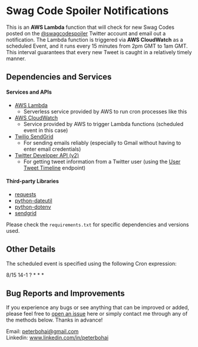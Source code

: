 # Swag Code Spoiler Notifications
This is an **AWS Lambda** function that will check for new Swag Codes posted on the 
[@swagcodespoiler](https://twitter.com/swagcodespoiler) Twitter account and email out a notification. The Lambda function is triggered via 
**AWS CloudWatch** as a scheduled Event, and it runs every 15 minutes from 2pm GMT to 1am GMT.
This interval guarantees that every new Tweet is caught in a relatively timely manner.

## Dependencies and Services
#### Services and APIs
- [AWS Lambda](https://aws.amazon.com/lambda/)
    - Serverless service provided by AWS to run cron processes like this
- [AWS CloudWatch](https://aws.amazon.com/cloudwatch/)
    - Service provided by AWS to trigger Lambda functions (scheduled event in this case)
- [Twilio SendGrid](https://sendgrid.com/docs/)
    - For sending emails reliably (especially to Gmail without having to enter email credentials)
- [Twitter Developer API (v2)](https://developer.twitter.com/en/docs/twitter-api)
    - For getting tweet information from a Twitter user 
      (using the [User Tweet Timeline](https://developer.twitter.com/en/docs/twitter-api/tweets/timelines/introduction) endpoint) 
    
#### Third-party Libraries
- [requests](https://pypi.org/project/requests/)
- [python-dateutil](https://pypi.org/project/python-dateutil/)
- [python-dotenv](https://pypi.org/project/python-dateutil/)
- [sendgrid](https://pypi.org/project/sendgrid/)

Please check the `requirements.txt` for specific dependencies and versions used.

## Other Details
The scheduled event is specified using the following Cron expression:

8/15 14-1 ? * * *

## Bug Reports and Improvements
If you experience any bugs or see anything that can be improved or added, please feel free to [open an issue](https://github.com/PeterBohai/scs-notifications/issues) here or simply contact me through any of the methods below. Thanks in advance!

Email: peterbohai@gmail.com <br/>
Linkedin: www.linkedin.com/in/peterbohai
